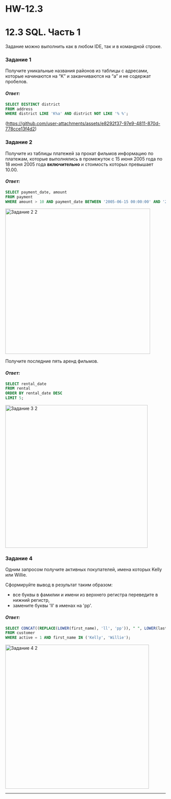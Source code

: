 # HW-12.3
# 12.3 SQL. Часть 1

Задание можно выполнить как в любом IDE, так и в командной строке.

### Задание 1

Получите уникальные названия районов из таблицы с адресами, которые начинаются на “K” и заканчиваются на “a” и не содержат пробелов.

#### *Ответ:*
```sql
SELECT DISTINCT district
FROM address
WHERE district LIKE 'K%a' AND district NOT LIKE '% %';
```
(https://github.com/user-attachments/assets/e8292f37-97e9-4811-870d-778cce13f4d2)

### Задание 2

Получите из таблицы платежей за прокат фильмов информацию по платежам, которые выполнялись в промежуток с 15 июня 2005 года по 18 июня 2005 года **включительно** и стоимость которых превышает 10.00.

#### *Ответ:*
```sql
SELECT payment_date, amount
FROM payment
WHERE amount > 10 AND payment_date BETWEEN '2005-06-15 00:00:00' AND '2005-06-18 23:59:59';
```
<img width="455" alt="Задание 2 2" src="https://github.com/user-attachments/assets/1e142d34-994f-4ea7-8288-805dcfdc8a53" />



Получите последние пять аренд фильмов.

#### *Ответ:*
```sql
SELECT rental_date
FROM rental
ORDER BY rental_date DESC
LIMIT 5;
```
<img width="447" alt="Задание 3 2" src="https://github.com/user-attachments/assets/d8b74a42-4885-497d-861c-819e13e51570" />



### Задание 4

Одним запросом получите активных покупателей, имена которых Kelly или Willie. 

Сформируйте вывод в результат таким образом:
- все буквы в фамилии и имени из верхнего регистра переведите в нижний регистр,
- замените буквы 'll' в именах на 'pp'.

#### *Ответ:*
```sql
SELECT CONCAT((REPLACE(LOWER(first_name), 'll', 'pp')), " ", LOWER(last_name)) AS 'Имя и фамилия' , active
FROM customer
WHERE active = 1 AND first_name IN ('Kelly', 'Willie');
```
<img width="451" alt="Задание 4 2" src="https://github.com/user-attachments/assets/8648e47a-9fe4-4940-8de7-c9a9a61f0654" />


---
